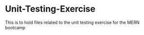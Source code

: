 # Unit-Testing-Exercise
This is to hold files related to the unit testing exercise for the MERN bootcamp
